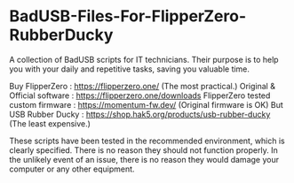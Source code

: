 # BadUSB-Files-For-FlipperZero-RubberDucky
A collection of BadUSB scripts for IT technicians. Their purpose is to help you with your daily and repetitive tasks, saving you valuable time.

Buy FlipperZero : https://flipperzero.one/ (The most practical.)
Original & Official software : https://flipperzero.one/downloads
FlipperZero tested custom firmware : https://momentum-fw.dev/ (Original firmware is OK)
But USB Rubber Ducky : https://shop.hak5.org/products/usb-rubber-ducky (The least expensive.)



These scripts have been tested in the recommended environment, which is clearly specified. There is no reason they should not function properly. In the unlikely event of an issue, there is no reason they would damage your computer or any other equipment.
